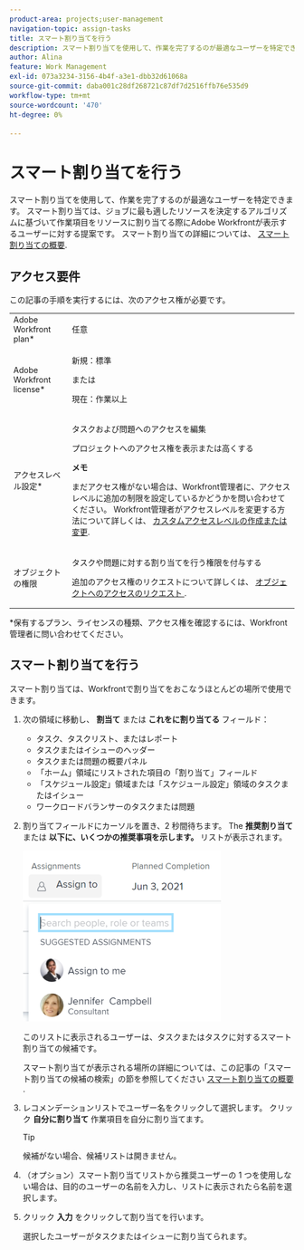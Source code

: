 ```yaml
---
product-area: projects;user-management
navigation-topic: assign-tasks
title: スマート割り当てを行う
description: スマート割り当てを使用して、作業を完了するのが最適なユーザーを特定できます。 スマート割り当ては、ジョブに最も適したリソースを決定するアルゴリズムに基づいて作業項目をリソースに割り当てる際にAdobe Workfrontが表示するユーザーに対する提案です。 スマート割り当ての詳細は、「スマート割り当ての概要」を参照してください。
author: Alina
feature: Work Management
exl-id: 073a3234-3156-4b4f-a3e1-dbb32d61068a
source-git-commit: daba001c28df268721c87df7d2516ffb76e535d9
workflow-type: tm+mt
source-wordcount: '470'
ht-degree: 0%

---
```


# スマート割り当てを行う

<!--
<span class="preview">The highlighted information on this page refers to functionality not yet generally available. It is available only in the Preview environment for all customers.</span>   
  
<span class="preview">For information about the current release schedule, see [First Quarter 2024 release overview](/help/quicksilver/product-announcements/product-releases/24-q1-release-activity/24-q1-release-overview.md).</span> 
-->

スマート割り当てを使用して、作業を完了するのが最適なユーザーを特定できます。 スマート割り当ては、ジョブに最も適したリソースを決定するアルゴリズムに基づいて作業項目をリソースに割り当てる際にAdobe Workfrontが表示するユーザーに対する提案です。 スマート割り当ての詳細については、 [スマート割り当ての概要](../../../manage-work/tasks/assign-tasks/smart-assignments.md).

## アクセス要件

この記事の手順を実行するには、次のアクセス権が必要です。

<table style="table-layout:auto"> 
 <col> 
 <col> 
 <tbody> 
  <tr> 
   <td role="rowheader">Adobe Workfront plan*</td> 
   <td> <p>任意</p> </td> 
  </tr> 
  <tr> 
   <td role="rowheader">Adobe Workfront license*</td> 
   <td> <p>新規：標準</p>
      または
      <p>現在：作業以上</p> </td> 
  </tr> 
  <tr> 
   <td role="rowheader">アクセスレベル設定*</td> 
   <td> <p>タスクおよび問題へのアクセスを編集</p> <p>プロジェクトへのアクセス権を表示または高くする</p> <p><b>メモ</b>

まだアクセス権がない場合は、Workfront管理者に、アクセスレベルに追加の制限を設定しているかどうかを問い合わせてください。 Workfront管理者がアクセスレベルを変更する方法について詳しくは、 <a href="../../../administration-and-setup/add-users/configure-and-grant-access/create-modify-access-levels.md" class="MCXref xref">カスタムアクセスレベルの作成または変更</a>.</p> </td>
</tr> 
  <tr> 
   <td role="rowheader">オブジェクトの権限</td> 
   <td> <p>タスクや問題に対する割り当てを行う権限を付与する</p> <p>追加のアクセス権のリクエストについて詳しくは、 <a href="../../../workfront-basics/grant-and-request-access-to-objects/request-access.md" class="MCXref xref">オブジェクトへのアクセスのリクエスト </a>.</p> </td> 
  </tr> 
 </tbody> 
</table>

&#42;保有するプラン、ライセンスの種類、アクセス権を確認するには、Workfront管理者に問い合わせてください。

## スマート割り当てを行う

スマート割り当ては、Workfrontで割り当てをおこなうほとんどの場所で使用できます。

1. 次の領域に移動し、 **割当て** または **これをに割り当てる** フィールド：   

   * タスク、タスクリスト、またはレポート
   * タスクまたはイシューのヘッダー
   * タスクまたは問題の概要パネル
   * 「ホーム」領域にリストされた項目の「割り当て」フィールド
   * 「スケジュール設定」領域または「スケジュール設定」領域のタスクまたはイシュー
   * ワークロードバランサーのタスクまたは問題

1. 割り当てフィールドにカーソルを置き、2 秒間待ちます。 The **推奨割り当て** または **以下に、いくつかの推奨事項を示します。** リストが表示されます。

   <!--check the casing for "assignments" should be lower case in task lists??-->

   <!--replace the last sentence above with this when we release smarter assignments:
   The **Suggested assignments** list displays. 
   NOTE (********and add preview tags for the note*****)
   The list header displays **Here are a few recommendations** instead of **Suggested assignments** in an issue list.
   -->

   ![](assets/smart-assignments-task-header-nwe-350x302.png)

   このリストに表示されるユーザーは、タスクまたはタスクに対するスマート割り当ての候補です。

   スマート割り当てが表示される場所の詳細については、この記事の「スマート割り当ての候補の検索」の節を参照してください [スマート割り当ての概要](../../../manage-work/tasks/assign-tasks/smart-assignments.md) .

1. レコメンデーションリストでユーザー名をクリックして選択します。 クリック **自分に割り当て** 作業項目を自分に割り当てます。

   >[!TIP]
   >
   >候補がない場合、候補リストは開きません。

1. （オプション）スマート割り当てリストから推奨ユーザーの 1 つを使用しない場合は、目的のユーザーの名前を入力し、リストに表示されたら名前を選択します。
1. クリック **入力** をクリックして割り当てを行います。

   選択したユーザーがタスクまたはイシューに割り当てられます。
